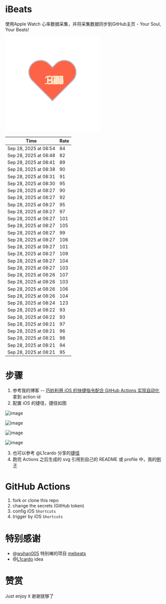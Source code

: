 # iBeats
使用Apple Watch 心率数据采集，并将采集数据同步到GitHub主页 - Your Soul, Your Beats!

![](./files/heart.svg)

<!--START_SECTION:my_heart_rate-->
| Time | Rate | 
 | ---- | ---- | 
| Sep 28, 2025 at 08:54 | 84 |
| Sep 28, 2025 at 08:48 | 82 |
| Sep 28, 2025 at 08:41 | 89 |
| Sep 28, 2025 at 08:38 | 90 |
| Sep 28, 2025 at 08:31 | 91 |
| Sep 28, 2025 at 08:30 | 95 |
| Sep 28, 2025 at 08:27 | 90 |
| Sep 28, 2025 at 08:27 | 92 |
| Sep 28, 2025 at 08:27 | 95 |
| Sep 28, 2025 at 08:27 | 97 |
| Sep 28, 2025 at 08:27 | 101 |
| Sep 28, 2025 at 08:27 | 105 |
| Sep 28, 2025 at 08:27 | 99 |
| Sep 28, 2025 at 08:27 | 106 |
| Sep 28, 2025 at 08:27 | 101 |
| Sep 28, 2025 at 08:27 | 109 |
| Sep 28, 2025 at 08:27 | 104 |
| Sep 28, 2025 at 08:27 | 103 |
| Sep 28, 2025 at 08:26 | 107 |
| Sep 28, 2025 at 08:26 | 103 |
| Sep 28, 2025 at 08:26 | 106 |
| Sep 28, 2025 at 08:26 | 104 |
| Sep 28, 2025 at 08:24 | 123 |
| Sep 28, 2025 at 08:22 | 93 |
| Sep 28, 2025 at 08:22 | 93 |
| Sep 28, 2025 at 08:21 | 97 |
| Sep 28, 2025 at 08:21 | 96 |
| Sep 28, 2025 at 08:21 | 98 |
| Sep 28, 2025 at 08:21 | 94 |
| Sep 28, 2025 at 08:21 | 95 |

<!--END_SECTION:my_heart_rate-->

# 步骤
1. 参考我的博客 -- [巧妙利用 iOS 的快捷指令配合 GitHub Actions 实现自动化](https://github.com/yihong0618/gitblog/issues/198) 拿到 action id
2. 配置 iOS 的捷径，捷径如图

![image](https://user-images.githubusercontent.com/15976103/122154218-0db0b480-ce97-11eb-93bb-5aec07c558dc.png)

![image](https://user-images.githubusercontent.com/15976103/122154236-186b4980-ce97-11eb-8e4b-70551a0391ae.png)

![image](https://user-images.githubusercontent.com/15976103/122154268-2d47dd00-ce97-11eb-902e-3acf292265a9.png)

![image](https://user-images.githubusercontent.com/15976103/122174055-fa144680-ceb4-11eb-9be2-3eb83cd516f7.png)

3. 也可以参考 @L1cardo 分享的[捷径](https://www.icloud.com/shortcuts/6ab6047b459c41ad822ad6b94b1c03d4)
4. 跑完 Actions 之后生成的 svg 引用到自己的 README 或 profile 中，我的[例子](https://github.com/yihong0618) 

# GitHub Actions

1. fork or clone this repo
2. change the secrets (GitHub token)
3. config iOS `Shortcuts` 
4. trigger by iOS `Shortcuts`

# 特别感谢
- @[wuhan005](https://github.com/wuhan005) 特别棒的项目 [mebeats](https://github.com/wuhan005/mebeats)
- @[L1cardo](https://github.com/L1cardo) idea

# 赞赏
Just enjoy it
谢谢就够了
